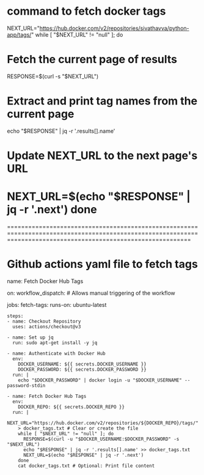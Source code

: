 # command to fetch docker tags 
NEXT_URL="https://hub.docker.com/v2/repositories/sivathavva/python-app/tags/"
while [ "$NEXT_URL" != "null" ]; do
  # Fetch the current page of results
  RESPONSE=$(curl -s "$NEXT_URL")
  
  # Extract and print tag names from the current page
  echo "$RESPONSE" | jq -r '.results[].name'
  
  # Update NEXT_URL to the next page's URL
  NEXT_URL=$(echo "$RESPONSE" | jq -r '.next')
done
================================================================================================================================================================
================================================================================================================================================================
# Github actions yaml file to fetch tags 
name: Fetch Docker Hub Tags

on:
  workflow_dispatch: # Allows manual triggering of the workflow

jobs:
  fetch-tags:
    runs-on: ubuntu-latest

    steps:
    - name: Checkout Repository
      uses: actions/checkout@v3

    - name: Set up jq
      run: sudo apt-get install -y jq

    - name: Authenticate with Docker Hub
      env:
        DOCKER_USERNAME: ${{ secrets.DOCKER_USERNAME }}
        DOCKER_PASSWORD: ${{ secrets.DOCKER_PASSWORD }}
      run: |
        echo "$DOCKER_PASSWORD" | docker login -u "$DOCKER_USERNAME" --password-stdin

    - name: Fetch Docker Hub Tags
      env:
        DOCKER_REPO: ${{ secrets.DOCKER_REPO }}
      run: |
        NEXT_URL="https://hub.docker.com/v2/repositories/${DOCKER_REPO}/tags/"
        > docker_tags.txt # Clear or create the file
        while [ "$NEXT_URL" != "null" ]; do
          RESPONSE=$(curl -u "$DOCKER_USERNAME:$DOCKER_PASSWORD" -s "$NEXT_URL")
          echo "$RESPONSE" | jq -r '.results[].name' >> docker_tags.txt
          NEXT_URL=$(echo "$RESPONSE" | jq -r '.next')
        done
        cat docker_tags.txt # Optional: Print file content
